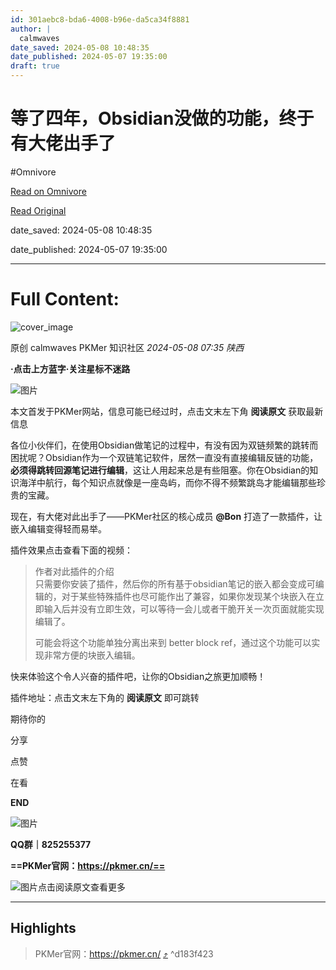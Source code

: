 ```yaml
---
id: 301aebc8-bda6-4008-b96e-da5ca34f8881
author: |
  calmwaves
date_saved: 2024-05-08 10:48:35
date_published: 2024-05-07 19:35:00
draft: true
---
```


# 等了四年，Obsidian没做的功能，终于有大佬出手了
#Omnivore

[Read on Omnivore](https://omnivore.app/me/obsidian-18f58ad7c11)

[Read Original](https://mp.weixin.qq.com/s/JqQKnd0YoTx5vmEE-rPGcg)

date_saved: 2024-05-08 10:48:35

date_published: 2024-05-07 19:35:00

--- 

# Full Content: 

![cover_image](https://proxy-prod.omnivore-image-cache.app/0x0,sNPzA5gn4LoLC76dr8TnQ8rxcvqe7fU1BivQzDY94QEw/https://mmbiz.qpic.cn/sz_mmbiz_jpg/epTcXdtRjfPl4rS40yq10mQf4A54Fbib5hic8BCCicl9f3nibjRS7HAEoHQPofKhAfLicJUNsjPOeNIEMz1tzhBFYVw/0?wx_fmt=jpeg) 

原创  calmwaves  PKMer 知识社区 _2024-05-08 07:35_ _陕西_ 

**·点击上方蓝字·关注星标不迷路**

![图片](https://proxy-prod.omnivore-image-cache.app/0x0,sK003OSwGLRpYRLTC15Cdi-LtKt17rrGgF-ROTFagYvQ/https://mmbiz.qpic.cn/sz_mmbiz_png/epTcXdtRjfMgAA4zSBvibMChFC6dt45G4cDyRiahrW6hm0jC722Q7tDXF8aNgjDQ8Qicg1I50zLu2GQMTGR7rqr0w/640?wx_fmt=png)

本文首发于PKMer网站，信息可能已经过时，点击文末左下角 **阅读原文** 获取最新信息

各位小伙伴们，在使用Obsidian做笔记的过程中，有没有因为双链频繁的跳转而困扰呢？Obsidian作为一个双链笔记软件，居然一直没有直接编辑反链的功能，**必须得跳转回源笔记进行编辑**，这让人用起来总是有些阻塞。你在Obsidian的知识海洋中航行，每个知识点就像是一座岛屿，而你不得不频繁跳岛才能编辑那些珍贵的宝藏。

现在，有大佬对此出手了——PKMer社区的核心成员 **@Bon** 打造了一款插件，让嵌入编辑变得轻而易举。

插件效果点击查看下面的视频：

> 作者对此插件的介绍  
> 只需要你安装了插件，然后你的所有基于obsidian笔记的嵌入都会变成可编辑的，对于某些特殊插件也尽可能作出了兼容，如果你发现某个块嵌入在立即输入后并没有立即生效，可以等待一会儿或者干脆开关一次页面就能实现编辑了。
> 
>  
> 可能会将这个功能单独分离出来到 better block ref，通过这个功能可以实现非常方便的块嵌入编辑。

快来体验这个令人兴奋的插件吧，让你的Obsidian之旅更加顺畅！

插件地址：点击文末左下角的 **阅读原文** 即可跳转

期待你的

分享

点赞

在看

**END**

![图片](https://proxy-prod.omnivore-image-cache.app/0x0,sOSJkwTDB6QM5zpu9wPW8mrvx5fdbTiMN9LgMbGKRl-Q/https://mmbiz.qpic.cn/sz_mmbiz_jpg/epTcXdtRjfMgAA4zSBvibMChFC6dt45G4Vjq9JG6zBibQZc5VZHnYwictvNicHDhGHOerLGqRmbArmUwNBNX9BpyXg/640?wx_fmt=jpeg)

**QQ群｜825255377**

**==PKMer官网：https://pkmer.cn/==**

![图片](https://proxy-prod.omnivore-image-cache.app/0x0,s1iMGeiG2FwNcupUadi6qJINI8pLlO1bJAZVy-2NtIC0/https://mmbiz.qpic.cn/sz_mmbiz_gif/epTcXdtRjfPUicgQMTTfcxt7dFrntibCvHjLN4gygNBJUjgKsBExWv4xGJlhusgqyK4TIpeqApUB2d2KtJ6RwFhg/640?wx_fmt=gif&from=appmsg)点击阅读原文查看更多

---

## Highlights

> PKMer官网：https://pkmer.cn/ [⤴️](https://omnivore.app/me/obsidian-18f58ad7c11#d183f423-524e-430a-876a-a2aa9a665868)  ^d183f423

